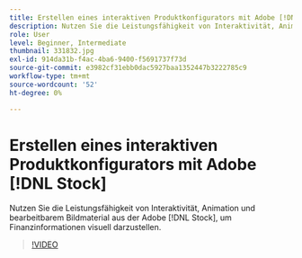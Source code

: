 ```yaml
---
title: Erstellen eines interaktiven Produktkonfigurators mit Adobe [!DNL Stock]
description: Nutzen Sie die Leistungsfähigkeit von Interaktivität, Animation und bearbeitbaren Grafiken aus der Adobe [!DNL Stock] um Finanzinformationen visuell darzustellen
role: User
level: Beginner, Intermediate
thumbnail: 331832.jpg
exl-id: 914da31b-f4ac-4ba6-9400-f5691737f73d
source-git-commit: e3982cf31ebb0dac5927baa1352447b3222785c9
workflow-type: tm+mt
source-wordcount: '52'
ht-degree: 0%

---
```


# Erstellen eines interaktiven Produktkonfigurators mit Adobe [!DNL Stock]

Nutzen Sie die Leistungsfähigkeit von Interaktivität, Animation und bearbeitbarem Bildmaterial aus der Adobe [!DNL Stock], um Finanzinformationen visuell darzustellen.

>[!VIDEO](https://video.tv.adobe.com/v/331832?hidetitle=true)
